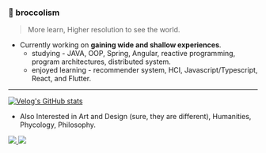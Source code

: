 ### 🥦 broccolism
> More learn, Higher resolution to see the world.

- Currently working on **gaining wide and shallow experiences**.
  - studying - JAVA, OOP, Spring, Angular, reactive programming, program architectures, distributed system.
  - enjoyed learning - recommender system, HCI, Javascript/Typescript, React, and Flutter.
---

[![Velog's GitHub stats](https://velog-readme-stats.vercel.app/api/list?name=broccolism)](https://velog.io/@broccolism)

- Also Interested in Art and Design (sure, they are different), Humanities, Phycology, Philosophy.

<a href="https://www.instagram.com/broccoli_soup_/">
 <img src="https://img.shields.io/badge/Instagram-444444?style=flat&logo=Instagram&logoColor=fd5b86"/>
</a>

<a href="https://www.instagram.com/broccoli_soup_/">
 <img src="https://img.shields.io/badge/Gmail-fe5d5b?style=flat&logo=Gmail&logoColor=ffffff"/>
</a>

<!--
- 👯 I’m looking to collaborate on ...
- 🤔 I’m looking for help with ...
- 📫 How to reach me: ...
- 😄 Pronouns: ...
- ⚡ Fun fact:
-->
